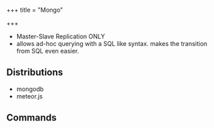 +++
title = "Mongo"

+++
- Master-Slave Replication ONLY 
- allows ad-hoc querying with a SQL like syntax. makes the transition from SQL even easier.

## Distributions
- mongodb
- meteor.js

## Commands
<div class="spreadsheet" src="../mongo.toml"> </div>  
